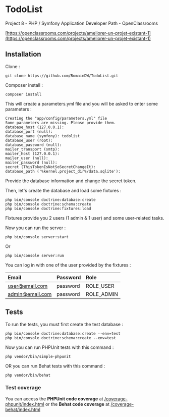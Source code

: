 # TodoList
Project 8 - PHP / Symfony Application Developer Path - OpenClassrooms

[https://openclassrooms.com/projects/ameliorer-un-projet-existant-1](https://openclassrooms.com/projects/ameliorer-un-projet-existant-1)

## Installation
Clone :
```shell
git clone https://github.com/RomainDW/TodoList.git
```
Composer install :
```shell
composer install
``` 
This will create a parameters.yml file and you will be asked to enter some parameters :
```shell
Creating the "app/config/parameters.yml" file
Some parameters are missing. Please provide them.
database_host (127.0.0.1): 
database_port (null): 
database_name (symfony): todolist
database_user (root): 
database_password (null): 
mailer_transport (smtp): 
mailer_host (127.0.0.1): 
mailer_user (null): 
mailer_password (null): 
secret (ThisTokenIsNotSoSecretChangeIt): 
database_path ('%kernel.project_dir%/data.sqlite'): 
```
Provide the database information and change the secret token.

Then, let's create the database and load some fixtures :
```shell
php bin/console doctrine:database:create
php bin/console doctrine:schema:create
php bin/console doctrine:fixtures:load
```

Fixtures provide you 2 users (1 admin & 1 user) and some user-related tasks.

Now you can run the server :
```shell
php bin/console server:start
```
Or
```shell
php bin/console server:run
```

You can log in with one of the user provided by the fixtures :  

| Email           | Password    | Role       |
| :-------------- | :---------- | :--------- |
| user@email.com  | password    | ROLE_USER  |
| admin@email.com | password    | ROLE_ADMIN |

## Tests
To run the tests, you must first create the test database :
```shell
php bin/console doctrine:database:create --env=test
php bin/console doctrine:schema:create --env=test
```

Now you can run PHPUnit tests with this command :
```shell
php vendor/bin/simple-phpunit
```
OR you can run Behat tests with this command :
```shell
php vendor/bin/behat
```

### Test coverage
You can access the **PHPUnit code coverage** at [/coverage-phpunit/index.html](/web/coverage-phpunit/index.html) or the **Behat code coverage** at [/coverage-behat/index.html](/web/coverage-behat/index.html)
